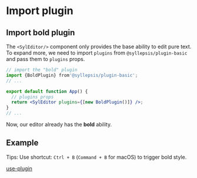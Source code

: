 # Import plugin

## Import bold plugin

The `<SylEditor/>` component only provides the base ability to edit pure text. To expand more, we need to import `plugins` from `@syllepsis/plugin-basic` and pass them to `plugins` props.

```jsx
// import the "bold" plugin
import {BoldPlugin} from'@syllepsis/plugin-basic';
// ...

export default function App() {
  // plugins props
  return <SylEditor plugins={[new BoldPlugin()]} />;
}
// ...
```

Now, our editor already has the **bold** ability.

## Example

Tips: Use shortcut: `Ctrl + B` (`Command + B` for macOS) to trigger bold style.

[use-plugin](https://codesandbox.io/embed/use-plugin-hkfgw?hidenavigation=1 ':include :type=iframe width=100% height=500px')